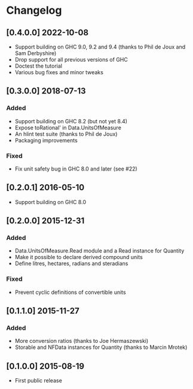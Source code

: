 # Changelog

## [0.4.0.0] 2022-10-08
* Support building on GHC 9.0, 9.2 and 9.4 (thanks to Phil de Joux and Sam Derbyshire)
* Drop support for all previous versions of GHC
* Doctest the tutorial
* Various bug fixes and minor tweaks

## [0.3.0.0] 2018-07-13
### Added
* Support building on GHC 8.2 (but not yet 8.4)
* Expose toRational' in Data.UnitsOfMeasure
* An hlint test suite (thanks to Phil de Joux)
* Packaging improvements

### Fixed
* Fix unit safety bug in GHC 8.0 and later (see #22)

## [0.2.0.1] 2016-05-10
* Support building on GHC 8.0

## [0.2.0.0] 2015-12-31
### Added
* Data.UnitsOfMeasure.Read module and a Read instance for Quantity
* Make it possible to declare derived compound units
* Define litres, hectares, radians and steradians

### Fixed
* Prevent cyclic definitions of convertible units

## [0.1.1.0] 2015-11-27
### Added
* More conversion ratios (thanks to Joe Hermaszewski)
* Storable and NFData instances for Quantity (thanks to Marcin Mrotek)

## [0.1.0.0] 2015-08-19
* First public release
